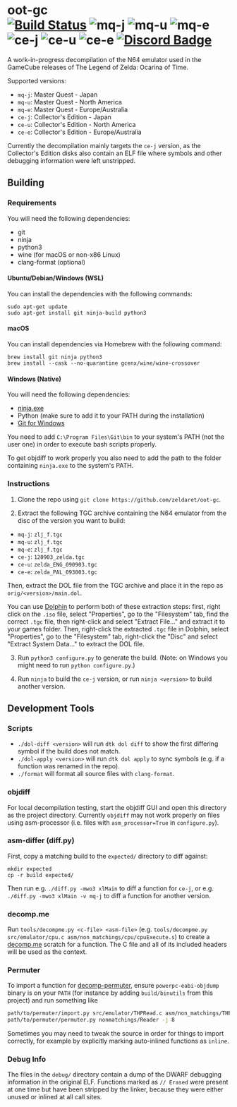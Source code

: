 oot-gc  
[![Build Status]][actions] ![mq-j] ![mq-u] ![mq-e] ![ce-j] ![ce-u] ![ce-e] [![Discord Badge]][discord]
=============

[Build Status]: https://github.com/zeldaret/oot-gc/actions/workflows/build.yml/badge.svg
[actions]: https://github.com/zeldaret/oot-gc/actions/workflows/build.yml

[mq-j]: https://decomp.dev/zeldaret/oot-gc/mq-j.png?mode=shield&label=mq-j

[mq-u]: https://decomp.dev/zeldaret/oot-gc/mq-u.png?mode=shield&label=mq-u

[mq-e]: https://decomp.dev/zeldaret/oot-gc/mq-e.png?mode=shield&label=mq-e

[ce-j]: https://decomp.dev/zeldaret/oot-gc/ce-j.png?mode=shield&label=ce-j

[ce-u]: https://decomp.dev/zeldaret/oot-gc/ce-u.png?mode=shield&label=ce-u

[ce-e]: https://decomp.dev/zeldaret/oot-gc/ce-e.png?mode=shield&label=ce-e

[Discord Badge]: https://img.shields.io/discord/688807550715560050?color=%237289DA&logo=discord&logoColor=%23FFFFFF
[discord]: https://discord.zelda.deco.mp/

A work-in-progress decompilation of the N64 emulator used in the GameCube releases of The Legend of Zelda: Ocarina of Time.

Supported versions:

- `mq-j`: Master Quest - Japan
- `mq-u`: Master Quest - North America
- `mq-e`: Master Quest - Europe/Australia
- `ce-j`: Collector's Edition - Japan
- `ce-u`: Collector's Edition - North America
- `ce-e`: Collector's Edition - Europe/Australia

Currently the decompilation mainly targets the `ce-j` version, as the
Collector's Edition disks also contain an ELF file where symbols and other
debugging information were left unstripped.

## Building

### Requirements

You will need the following dependencies:
* git
* ninja
* python3
* wine (for macOS or non-x86 Linux)
* clang-format (optional)

#### Ubuntu/Debian/Windows (WSL)

You can install the dependencies with the following commands:

```
sudo apt-get update
sudo apt-get install git ninja-build python3
```

#### macOS

You can install dependencies via Homebrew with the following command:

```
brew install git ninja python3
brew install --cask --no-quarantine gcenx/wine/wine-crossover
```

#### Windows (Native)

You will need the following dependencies:
- [ninja.exe](https://github.com/ninja-build/ninja/releases/latest)
- Python (make sure to add it to your PATH during the installation)
- [Git for Windows](https://www.git-scm.com/downloads)

You need to add ``C:\Program Files\Git\bin`` to your system's PATH (not the user one) in order to execute bash scripts properly.

To get objdiff to work properly you also need to add the path to the folder containing ``ninja.exe`` to the system's PATH.

### Instructions

1. Clone the repo using `git clone https://github.com/zeldaret/oot-gc`.

2. Extract the following TGC archive containing the N64 emulator from the disc of the version you want to build:

  * `mq-j`: `zlj_f.tgc`
  * `mq-u`: `zlj_f.tgc`
  * `mq-e`: `zlj_f.tgc`
  * `ce-j`: `120903_zelda.tgc`
  * `ce-u`: `zelda_ENG_090903.tgc`
  * `ce-e`: `zelda_PAL_093003.tgc`

  Then, extract the DOL file from the TGC archive and place it in the repo as `orig/<version>/main.dol`.

  You can use [Dolphin](https://dolphin-emu.org) to perform both of these extraction steps:
  first, right click on the `.iso` file, select "Properties", go to the "Filesystem" tab, find the correct
  `.tgc` file, then right-click and select "Extract File..." and extract it to your games folder.
  Then, right-click the extracted `.tgc` file in Dolphin, select "Properties", go to the "Filesystem" tab,
  right-click the "Disc" and select "Extract System Data..." to extract the DOL file.

3. Run `python3 configure.py` to generate the build. (Note: on Windows you might need to run ``python configure.py``.)

4. Run `ninja` to build the `ce-j` version, or run `ninja <version>` to build another version.

## Development Tools

### Scripts

* `./dol-diff <version>` will run `dtk dol diff` to show the first differing symbol if the build does not match.
* `./dol-apply <version>` will run `dtk dol apply` to sync symbols (e.g. if a function was renamed in the repo).
* `./format` will format all source files with `clang-format`.

### objdiff

For local decompilation testing, start the objdiff GUI and open this directory as the project directory.
Currently `objdiff` may not work properly on files using asm-processor (i.e. files with `asm_processor=True` in `configure.py`).

### asm-differ (diff.py)

First, copy a matching build to the `expected/` directory to diff against:

```
mkdir expected
cp -r build expected/
```

Then run e.g. `./diff.py -mwo3 xlMain` to diff a function for `ce-j`, or e.g. `./diff.py -mwo3 xlMain -v mq-j` to diff a function for another version.

### decomp.me

Run `tools/decompme.py <c-file> <asm-file>` (e.g. `tools/decompme.py src/emulator/cpu.c asm/non_matchings/cpu/cpuExecute.s`) to create a
[decomp.me](https://decomp.me/) scratch for a function. The C file and all of its included headers will be used as the context.

### Permuter

To import a function for [decomp-permuter](https://github.com/simonlindholm/decomp-permuter), ensure `powerpc-eabi-objdump` binary
is on your `PATH` (for instance by adding `build/binutils` from this project) and run something like

```sh
path/to/permuter/import.py src/emulator/THPRead.c asm/non_matchings/THPRead/Reader.s
path/to/permuter/permuter.py nonmatchings/Reader -j 8
```

Sometimes you may need to tweak the source in order for things to import
correctly, for example by explicitly marking auto-inlined functions as `inline`.

### Debug Info

The files in the `debug/` directory contain a dump of the DWARF debugging information in the original ELF. Functions marked as `// Erased`
were present at one time but have been stripped by the linker, because they were either unused or inlined at all call sites.
